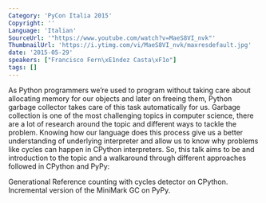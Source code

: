 ```yaml
---
Category: 'PyCon Italia 2015'
Copyright: ''
Language: 'Italian'
SourceUrl: '"https://www.youtube.com/watch?v=MaeS8VI_nvk"'
ThumbnailUrl: 'https://i.ytimg.com/vi/MaeS8VI_nvk/maxresdefault.jpg'
date: '2015-05-29'
speakers: ["Francisco Fern\xE1ndez Casta\xF1o"]
tags: []
---
```

As Python programmers we’re used to program without taking care about allocating memory for our objects and later on freeing them, Python garbage collector takes care of this task automatically for us.
Garbage collection is one of the most challenging topics in computer science, there are a lot of research around the topic and different ways to tackle the problem.
Knowing how our language does this process give us a better understanding of underlying interpreter and allow us to know why problems like cycles can happen in CPython interpreters.
So, this talk aims to be and introduction to the topic and a walkaround through different approaches followed in CPython and PyPy:

Generational Reference counting with cycles detector on CPython.
Incremental version of the MiniMark GC on PyPy.

